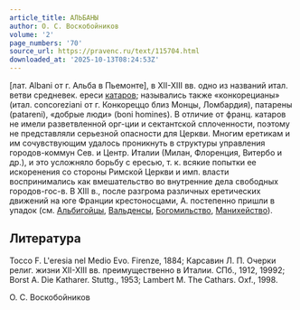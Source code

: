 ```yaml
---
article_title: АЛЬБАНЫ
author: О. С. Воскобойников
volume: '2'
page_numbers: '70'
source_url: https://pravenc.ru/text/115704.html
downloaded_at: '2025-10-13T08:24:53Z'
---
```


[лат. Albani от г. Альба в Пьемонте], в XII-XIII вв. одно из названий итал. ветви средневек. ереси [катаров](https://pravenc.ru/text/катаров.html); назывались также «конкорецианы» (итал. concoreziani от г. Конкореццо близ Монцы, Ломбардия), патарены (patareni), «добрые люди» (boni homines). В отличие от франц. катаров не имели разветвленной орг-ции и сектантской сплоченности, поэтому не представляли серьезной опасности для Церкви. Многим еретикам и им сочувствующим удалось проникнуть в структуры управления городов-коммун Cев. и Центр. Италии (Милан, Флоренция, Витербо и др.), и это усложняло борьбу с ересью, т. к. всякие попытки ее искоренения со стороны Римской Церкви и имп. власти воспринимались как вмешательство во внутренние дела свободных городов-гос-в. В XIII в., после разгрома различных еретических движений на юге Франции крестоносцами, А. постепенно пришли в упадок (см. [Альбигойцы](https://pravenc.ru/text/Альбигойцы.html), [Вальденсы](https://pravenc.ru/text/Вальденсы.html), [Богомильство](https://pravenc.ru/text/Богомильство.html), [Манихейство](https://pravenc.ru/text/Манихейство.html)).

## Литература

Tocco F. L'eresia nel Medio Evo. Firenze, 1884; Карсавин Л. П. Очерки религ. жизни XII-XIII вв. преимущественно в Италии. СПб., 1912, 19992; Borst A. Die Katharer. Stuttg., 1953; Lambert M. The Cathars. Oxf., 1998.

О. С. Воскобойников
